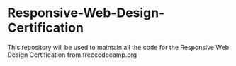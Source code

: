 # Responsive-Web-Design-Certification
This repository will be used to maintain all the code for the Responsive Web Design Certification from freecodecamp.org
